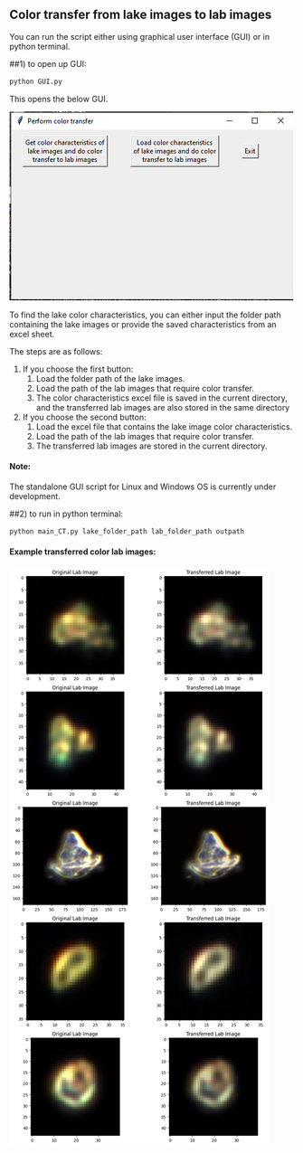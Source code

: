 ## Color transfer from lake images to lab images

You can run the script either using graphical user interface (GUI) or in python terminal. 

##1) to open up GUI:

```python
python GUI.py
```
This opens the below GUI.

![GUI color transfer image](/GUI_color_transfer_image.png)


To find the lake color characteristics, you can either input the folder path containing the lake images or provide the saved characteristics from an excel sheet.

The steps are as follows:

1. If you choose the first button:
   1. Load the folder path of the lake images.
   2. Load the path of the lab images that require color transfer.
   3. The color characteristics excel file is saved in the current directory, and the transferred lab images are also stored in the same directory
2. If you choose the second button:
   1. Load the excel file that contains the lake image color characteristics.
   2. Load the path of the lab images that require color transfer.
   3. The transferred lab images are stored in the current directory.

#### Note: 
The standalone GUI script for Linux and Windows OS is currently under development.


##2) to run in python terminal:
```python
python main_CT.py lake_folder_path lab_folder_path outpath
```


#### Example transferred color lab images:
![Example_images](/example_images.png)
